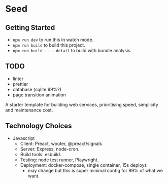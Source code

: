 # Seed

## Getting Started

- `npm run dev` to run this in watch mode.
- `npm run build` to build this project.
- `npm run build -- --detail` to build with bundle analysis.

## TODO

- linter
- prettier
- database (sqlite 99%?)
- page transition animation

A starter template for building web services, prioritising speed,
simplicity and maintenance cost.

## Technology Choices

- Javascript
  - Client: Preact, wouter, @preact/signals
  - Server: Express, node-cron.
  - Build tools: esbuild.
  - Testing: node test runner, Playwright.
  - Deployment: docker-compose, single container, 15s deploys
    - may change but this is super minimal config for 99% of what
      we want.
